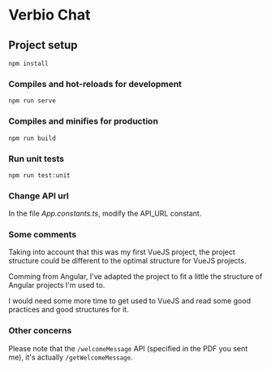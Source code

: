# Verbio Chat

## Project setup
```
npm install
```

### Compiles and hot-reloads for development

```
npm run serve
```

### Compiles and minifies for production

```
npm run build
```

### Run unit tests

```
npm run test:unit
```

### Change API url

In the file *App.constants.ts*, modify the API_URL constant.

### Some comments
Taking into account that this was my first VueJS project, the project structure could be different to the optimal structure for VueJS projects.

Comming from Angular, I've adapted the project to fit a little the structure of Angular projects I'm used to.

I would need some more time to get used to VueJS and read some good practices and good structures for it.

### Other concerns

Please note that the `/welcomeMessage` API (specified in the PDF you sent me), it's actually `/getWelcomeMessage`.